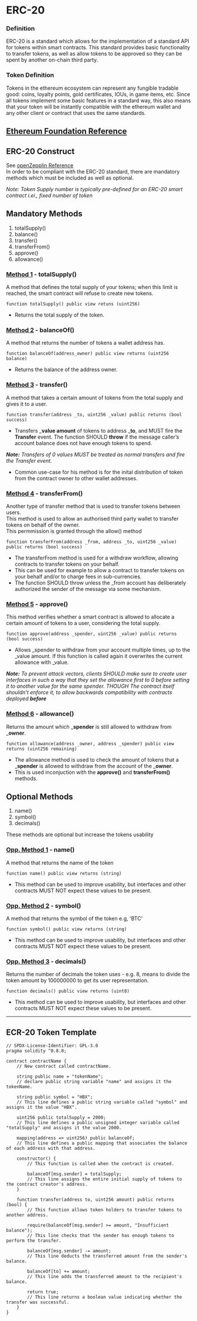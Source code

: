 # ERC-20

### Definition
ERC-20 is a standard which allows for the implementation of a standard API for tokens within smart contracts. This standard provides basic functionality to transfer tokens, as well as allow tokens to be approved so they can be spent by another on-chain third party.

### Token Definition
Tokens in the ethereum ecosystem can represent any fungible tradable good: coins, loyalty points, gold certificates, IOUs, in game items, etc. Since all tokens implement some basic features in a standard way, this also means that your token will be instantly compatible with the ethereum wallet and any other client or contract that uses the same standards.

[Ethereum Foundation Reference](https://eips.ethereum.org/EIPS/eip-20)
---
## ERC-20 Construct

See [openZepplin Reference](https://docs.openzeppelin.com/contracts/5.x/api/token/erc20#IERC20) <br>
In order to be compliant with the ERC-20 standard, there are mandatory methods which must be included as well as optional.

_Note: Token Supply number is typically pre-defined for an ERC-20 smart contract i.ei., fixed number of token_

## Mandatory Methods
1. totalSupply()
2. balance()
3. transfer()
4. transferFrom()
5. approve()
6. allowance()

### <u>Method 1</u> - totalSupply()
A method that defines the total supply of your tokens; when this limit is reached, the smart contract will refuse to create new tokens.

    function totalSupply() public view retuns (uint256)

- Returns the total supply of the token.

### <u>Method 2</u> - balanceOf()
A method that returns the number of tokens a wallet address has.

    function balanceOf(address_owner) public view returns (uint256 balance)

- Returns the balance of the address owner.

### <u>Method 3</u> - transfer()
A method that takes a certain amount of tokens from the total supply and gives it to a user.

    function transfer(address _to, uint256 _value) public returns (bool success)

- Transfers ___value amount__ of tokens to address ___to__, and MUST fire the __Transfer__ event. The function SHOULD __throw__ if the message caller’s account balance does not have enough tokens to spend.

___Note:__ Transfers of 0 values MUST be treated as normal transfers and fire the Transfer event._

- Common use-case for his method is for the inital distribution of token from the contract owner to other wallet addresses.

### <u>Method 4</u> - transferFrom()
Another type of transfer method that is used to transfer tokens between users. <br>
This method is used to allow an authorised third party wallet to transfer tokens on behalf of the owner. <br>
This permmission is granted through the allow() method

    function transferFrom(address _from, address _to, uint256 _value) public returns (bool success)

- The transferFrom method is used for a withdraw workflow, allowing contracts to transfer tokens on your behalf.
- This can be used for example to allow a contract to transfer tokens on your behalf and/or to charge fees in sub-currencies. 
- The function SHOULD throw unless the _from account has deliberately authorized the sender of the message via some mechanism.

### <u>Method 5</u> - approve()
This method verifies whether a smart contract is allowed to allocate a certain amount of tokens to a user, considering the total supply.

    function approve(address _spender, uint256 _value) public returns (bool success)

- Allows _spender to withdraw from your account multiple times, up to the _value amount. If this function is called again it overwrites the current allowance with _value.

___Note:__ To prevent attack vectors, clients SHOULD make sure to create user interfaces in such a way that they set the allowance first to 0 before setting it to another value for the same spender. THOUGH The contract itself shouldn’t enforce it, to allow backwards compatibility with contracts deployed __before___

### <u>Method 6</u> - allowance()
Returns the amount which ___spender__ is still allowed to withdraw from ___owner__.

    function allowance(address _owner, address _spender) public view returns (uint256 remaining)

- The allowance method is used to check the amount of tokens that a ___spender__ is allowed to withdraw from the account of the ___owner__.
- This is used inconjuction with the __approve()__ and __transferFrom()__ methods.

## Optional Methods
1. name()
2. symbol()
3. decimals()

These methods are optional but increase the tokens usability

### <u>Opp. Method 1</u> - name()
A method that returns the name of the token

    function name() public view returns (string)

- This method can be used to improve usability, but interfaces and other contracts MUST NOT expect these values to be present.

### <u>Opp. Method 2</u> - symbol()
A method that returns the symbol of the token e.g, 'BTC'

    function symbol() public view returns (string)

- This method can be used to improve usability, but interfaces and other contracts MUST NOT expect these values to be present.

### <u>Opp. Method 3</u> - decimals()
Returns the number of decimals the token uses - e.g. 8, means to divide the token amount by 100000000 to get its user representation.

    function decimals() public view returns (uint8)

- This method can be used to improve usability, but interfaces and other contracts MUST NOT expect these values to be present.

---

## ECR-20 Token Template

``` solidity
// SPDX-License-Identifier: GPL-3.0
pragma solidity ^0.8.0;

contract contractName {
    // New contract called contractName.

    string public name = "tokenName";
    // declare public string variable "name" and assigns it the tokenName.

    string public symbol = "HBX";
    // This line defines a public string variable called "symbol" and assigns it the value "HBX".

    uint256 public totalSupply = 2000;
    // This line defines a public unsigned integer variable called "totalSupply" and assigns it the value 2000.

    mapping(address => uint256) public balanceOf;
    // This line defines a public mapping that associates the balance of each address with that address.

    constructor() {
        // This function is called when the contract is created.

        balanceOf[msg.sender] = totalSupply;
        // This line assigns the entire initial supply of tokens to the contract creator's address.
    }

    function transfer(address to, uint256 amount) public returns (bool) {
        // This function allows token holders to transfer tokens to another address.

        require(balanceOf[msg.sender] >= amount, "Insufficient balance");
        // This line checks that the sender has enough tokens to perform the transfer.

        balanceOf[msg.sender] -= amount;
        // This line deducts the transferred amount from the sender's balance.

        balanceOf[to] += amount;
        // This line adds the transferred amount to the recipient's balance.

        return true;
        // This line returns a boolean value indicating whether the transfer was successful.
    }
}
```